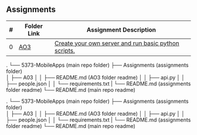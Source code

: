 ##  Assignments

|   #   | Folder Link                   | Assignment Description                                                             |
| :---: | ----------------------------- | -----------------------------------------------------------------------------------|
|   0   | [AO3](./AO3)      | [Create your own server and run basic python scripts.](./AO3/README.md)|




.
└── 5373-MobileApps                  (main repo folder)
    ├── Assignments                  (assignments folder)                   
    │   ├── A03
    │   │   ├── README.md            (AO3 folder readme)
    │   │   ├── api.py
    │   │   ├── people.json
    │   │   └── requirements.txt
    |   └── README.md               (assignments folder readme)
    └── README.md                   (main repo readme)


.
└── 5373-MobileApps                  (main repo folder)
    ├── Assignments                  (assignments folder)                   
    │   ├── A03
    │   │   ├── README.md            (AO3 folder readme)
    │   │   ├── api.py
    │   │   ├── people.json
    │   │   └── requirements.txt
    |   └── README.md                (assignments folder readme)
    └── README.md                    (main repo readme)
